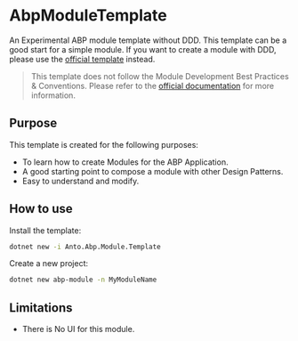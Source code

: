 # AbpModuleTemplate

An Experimental ABP module template without DDD. This template can be a good start for a simple module. If you want to create a module with DDD, please use the [official template](https://docs.abp.io/en/abp/latest/Startup-Templates/Module) instead.

> This template does not follow the Module Development Best Practices & Conventions. Please refer to the [official documentation](https://docs.abp.io/en/abp/latest/Best-Practices/Module-Development-Best-Practices) for more information.

## Purpose

This template is created for the following purposes:

- To learn how to create Modules for the ABP Application.
- A good starting point to compose a module with other Design Patterns.
- Easy to understand and modify.

## How to use

Install the template:

```bash
dotnet new -i Anto.Abp.Module.Template
```

Create a new project:

```bash
dotnet new abp-module -n MyModuleName
```

## Limitations

- There is No UI for this module.
